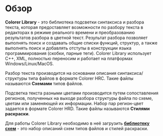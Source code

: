 # Обзор

**Colorer Library** - это библиотека подсветки синтаксиса и разбора текста, которая предоставляет возможности по разбору текста в редакторах в режиме реального времени и преобразованию результатов разбора в цветной текст. Результат разбора позволяет выполнять поиск и создавать общие списки функций, структур, а также выполнять поиск и добавлять отступы в конструкции языка программирования (скобки, парные теги). Colorer Library использует C++, XML, полностью переносим и работает на платформах Windows/Linux/MacOS.

Разбор текста производится на основании описания синтаксиса/структуры типа файлов в формате Colorer HRC. Такие файлы называются **Схемами** типов файлов.

Подсветка текста разными цветами производится путем сопоставления регионов, полученных на выходе разбора структуры файла по схеме, цветам или заменяющей их информации. Набор пар регион-цвет задается в формате Colorer HRD. Такие файлы называются **Стилями раскраски**.

Для работы Colorer Library необходимо в неё загрузить [**библиотеку схем**](catalog-xml.md) - это набор описаний схем типов файлов и стилей раскраски.